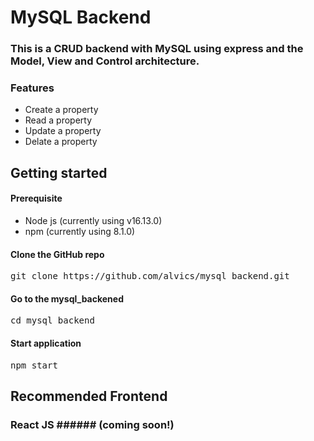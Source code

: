# MySQL Backend
### This is a CRUD backend with MySQL using express and the Model, View and Control architecture. 


### Features
- Create a property
- Read a property
- Update a property
- Delate a property
 


## Getting started

#### Prerequisite
* Node js (currently using v16.13.0)
* npm (currently using 8.1.0)

#### Clone the GitHub repo
<pre>git clone https://github.com/alvics/mysql_backend.git</pre>

#### Go to the mysql_backened
<pre>cd mysql_backend</pre>

#### Start application
<pre>npm start</pre>



## Recommended Frontend
### React JS ###### (coming soon!)
